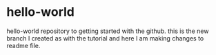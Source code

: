 # hello-world
hello-world repository to getting started with the github.
this is the new branch I created as with the tutorial and here I am making changes to readme file.
